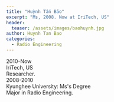 ```yaml
---
title: "Huỳnh Tấn Bảo"
excerpt: "Ms, 2008. Now at IriTech, US"
header:
  teaser: /assets/images/baohuynh.jpg
author: Huynh Tan Bao
categories:
  - Radio Engineering
---
```


<div class="container">
  <div id="timeline">
    <div class="timelineitem">
     <div class="tdate">2010-Now</div>
      <div class="ttitle">IriTech, US </div>
      <div class="tdesc">Researcher. </div>
    </div>
    <div class="timelineitem">
      <div class="tdate">2008-2010
      </div>
      <div class="ttitle">Kyunghee University: Ms's Degree</div>
      <div class="tdesc">Major in Radio Engineering.</div>
    </div>
  </div>
</div>